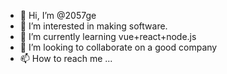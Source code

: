 - 👋 Hi, I’m @2057ge
- 👀 I’m interested in making software.
- 🌱 I’m currently learning vue+react+node.js
- 💞️ I’m looking to collaborate on a good company
- 📫 How to reach me ...

<!---
2057ge/2057ge is a ✨ special ✨ repository because its `README.md` (this file) appears on your GitHub profile.
You can click the Preview link to take a look at your changes.
--->
